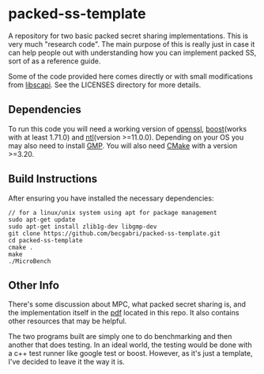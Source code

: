 # packed-ss-template
A repository for two basic packed secret sharing implementations. This is very much "research code". The main purpose of this is really just in case it can help people out with understanding how you can implement packed SS, sort of as a reference guide.

Some of the code provided here comes directly or with small modifications from [libscapi](https://github.com/cryptobiu/libscapi). See the LICENSES directory for more details.

## Dependencies
To run this code you will need a working version of [openssl](https://www.openssl.org/source/), [boost](https://www.boost.org/doc/libs/1_71_0/more/getting_started/unix-variants.html)(works with at least 1.71.0) and [ntl](https://libntl.org/download.html)(version >=11.0.0). Depending on your OS you may also need to install [GMP](https://gmplib.org/). You will also need [CMake](https://cmake.org/download/) with a version >=3.20.  


## Build Instructions 
After ensuring you have installed the necessary dependencies: 

```
// for a linux/unix system using apt for package management
sudo apt-get update
sudo apt-get install zlib1g-dev libgmp-dev
git clone https://github.com/becgabri/packed-ss-template.git
cd packed-ss-template
cmake .
make 
./MicroBench
```

## Other Info
There's some discussion about MPC, what packed secret sharing is, and the implementation itself in the [pdf](https://github.com/becgabri/packed-ss-template/blob/main/PackedSecretShareDoc.pdf) located in this repo. It also contains other resources that may be helpful. 

The two programs built are simply one to do benchmarking and then another that does testing. In an ideal world, the testing would be done with a c++ test runner like google test or boost. However, as it's just a template, I've decided to leave it the way it is.  
